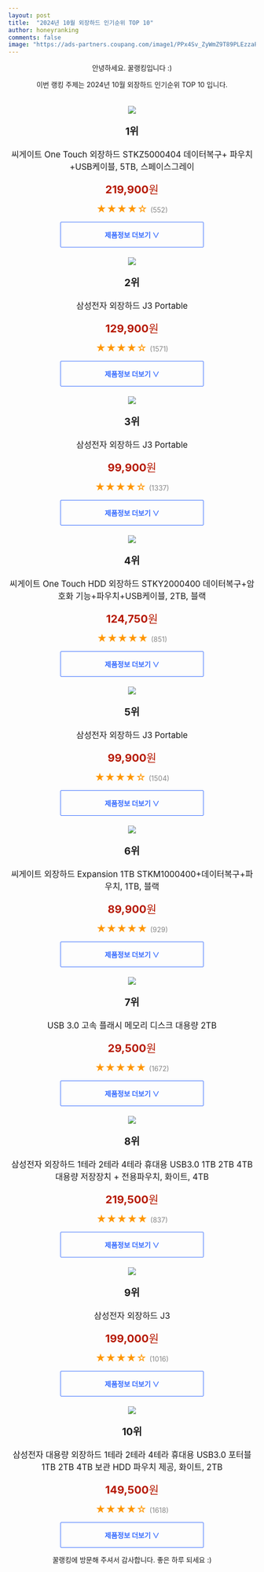 ```yaml
---
layout: post
title:  "2024년 10월 외장하드 인기순위 TOP 10"
author: honeyranking
comments: false
image: "https://ads-partners.coupang.com/image1/PPx4Sv_ZyWmZ9T89PLEzzaPPH7m10qU39i87d-qxG32udWl3XORJxoI_7cjWlE2QDB2XB0jF4R-b28NeRtn5Pimzq0WWeYFtUg3V2VtF12ApAZmK-DdAV8Xv7EiA22eunJIx7u4P9SRQn67TrM3XcP3STWZLWoHj_jBk63QlicrkxXyPrYeMMGJrpTtobFgdYivgop9Nh2qvcTGAoDqXDsVoPOw7sq_rdm8932oX8H2TpvmvTjc63ylSEFPzS7E-mc_u6g_UzKxInv9qRQzzjKGeiEF_agJwLYDyZGWu"
---
```

<p style="text-align: center;">안녕하세요. 꿀랭킹입니다 :)</p>
<p style="text-align: center;">이번 랭킹 주제는 2024년 10월 외장하드 인기순위 TOP 10 입니다.</p><center><img src="https://ads-partners.coupang.com/image1/PPx4Sv_ZyWmZ9T89PLEzzaPPH7m10qU39i87d-qxG32udWl3XORJxoI_7cjWlE2QDB2XB0jF4R-b28NeRtn5Pimzq0WWeYFtUg3V2VtF12ApAZmK-DdAV8Xv7EiA22eunJIx7u4P9SRQn67TrM3XcP3STWZLWoHj_jBk63QlicrkxXyPrYeMMGJrpTtobFgdYivgop9Nh2qvcTGAoDqXDsVoPOw7sq_rdm8932oX8H2TpvmvTjc63ylSEFPzS7E-mc_u6g_UzKxInv9qRQzzjKGeiEF_agJwLYDyZGWu" style="margin-top:20px" /></center><p style="text-align: center; font-size: 20px"><b>1위</b></p><p style="text-align: center; font-size: 17px">씨게이트 One Touch 외장하드 STKZ5000404 데이터복구+ 파우치 +USB케이블, 5TB, 스페이스그레이</p><p style="text-align: center;"><span style="color: #b61800; font-size: 22px;"><b>219,900</b>원</span></p><p style="text-align: center;"><span style="color: #ff9600; font-size: 20px;">★★★★☆ </span><span style="color: #878787;">(552)</span></p><center><a href="https://link.coupang.com/re/AFFSDP?lptag=AF3899140&subid=honeyrank&pageKey=7764368375&itemId=20945246290&vendorItemId=78548572310&traceid=V0-153-cef6a5de5d1bd031&clickBeacon=25667eb0-8939-11ef-8b29-a283b9c366e3%7E3&requestid=20241013170000512126023624&token=31850C%7CMIXED"><div style="font-size: 14px; display: inline-block; padding: 15px 90px; color: #346aff; border-radius: 2px; border: 1px solid #346aff; cursor: pointer;"><b>제품정보 더보기 &or;</b></div></a></center><center><img src="https://ads-partners.coupang.com/image1/oK4C0HvNHucaEF2CoPKgLiQaujp9-O9OhBsdd8douqPwCFLwvspc3Frnw_F1CceIV3faGrsO-D2Odhl41zG4xdlzgknmWmGavvJ1nJWk21SOC2ORUIGFE2_7xh54W6Q1YlCVT7rep5g6aTnIF4dAIJgsNwGlr6-NpUl4O7euX_OwabjVv0ESmKu-ZQty-1N08NGMyS_-0Re-e3GTKhVnoytjRgpLU59-HikAbOy-u8WZjP47B_vdSR4eHf0ky9xD6a8tjdiqlqJtEhJzPxe4VNtXYxqZ-S25rqIPoE1vy7_rkHm-yUdyiay26Q==" style="margin-top:20px" /></center><p style="text-align: center; font-size: 20px"><b>2위</b></p><p style="text-align: center; font-size: 17px">삼성전자 외장하드 J3 Portable</p><p style="text-align: center;"><span style="color: #b61800; font-size: 22px;"><b>129,900</b>원</span></p><p style="text-align: center;"><span style="color: #ff9600; font-size: 20px;">★★★★☆ </span><span style="color: #878787;">(1571)</span></p><center><a href="https://link.coupang.com/re/AFFSDP?lptag=AF3899140&subid=honeyrank&pageKey=14820708&itemId=5040334&vendorItemId=4062318398&traceid=V0-153-4e912344143c1715&requestid=20241013170000512126023624&token=31850C%7CMIXED"><div style="font-size: 14px; display: inline-block; padding: 15px 90px; color: #346aff; border-radius: 2px; border: 1px solid #346aff; cursor: pointer;"><b>제품정보 더보기 &or;</b></div></a></center><center><img src="https://ads-partners.coupang.com/image1/aWKzAIU_o37LR7iEaTyBVEwq6tZVTEQTC66UA1TaNguSM1E6YAmECc2bzfbaRRIVAH61iFvVjzqsjgxv8kn_gzvql0h5HRR7X3SognZclkbQY2gXWhPRP-2sObVOTcWOr3JAVPhUZkxphzw--XA1Fs0XsVExUkXKHQjVx8fYLGFaUaqd7t2JL57lq9fPwL0cUNe82ctnueuuRqF4xL5Ni0kjDHjNjfeaLKcvNYkJNPZGW9QDJWti5amaUoDkjTcZUuICABYZsQdrmK3bF2Andud5M5KISBTyeHS3U9XdfEoF6BxJ8bLOGfQ_ww==" style="margin-top:20px" /></center><p style="text-align: center; font-size: 20px"><b>3위</b></p><p style="text-align: center; font-size: 17px">삼성전자 외장하드 J3 Portable</p><p style="text-align: center;"><span style="color: #b61800; font-size: 22px;"><b>99,900</b>원</span></p><p style="text-align: center;"><span style="color: #ff9600; font-size: 20px;">★★★★☆ </span><span style="color: #878787;">(1337)</span></p><center><a href="https://link.coupang.com/re/AFFSDP?lptag=AF3899140&subid=honeyrank&pageKey=14820708&itemId=5040336&vendorItemId=3006743611&traceid=V0-153-4e912344143c1715&requestid=20241013170000512126023624&token=31850C%7CMIXED"><div style="font-size: 14px; display: inline-block; padding: 15px 90px; color: #346aff; border-radius: 2px; border: 1px solid #346aff; cursor: pointer;"><b>제품정보 더보기 &or;</b></div></a></center><center><img src="https://ads-partners.coupang.com/image1/hgLXVwIHD1iWvsvjhqOGx444HBc1iVgvQSv5HN1ZI6dDJy8TB5HnVKJz3EkcZ5BO-zA7UBefMi7R-MjNDzx6AUjX2OqcHM2ih7Ikh1er57xu1BZPn2L8-ZbsNau1DGTEd3bUqfMfQA8XG3iUf0lUgXfbszohypAcLVUdyqYkPwiiJtYlKOtgxkZ3uMvWQBMCZtSoHhRMbNdnvgCIJYPEAktlTbJDP7aMGXY-zFPAnoBAXgE7x6-mfOCo4uAPFEkFzIbnTk_NhpuywSuUG10eZiHGdPCqeqodMDhL7-4LAgY=" style="margin-top:20px" /></center><p style="text-align: center; font-size: 20px"><b>4위</b></p><p style="text-align: center; font-size: 17px">씨게이트 One Touch HDD 외장하드 STKY2000400 데이터복구+암호화 기능+파우치+USB케이블, 2TB, 블랙</p><p style="text-align: center;"><span style="color: #b61800; font-size: 22px;"><b>124,750</b>원</span></p><p style="text-align: center;"><span style="color: #ff9600; font-size: 20px;">★★★★★ </span><span style="color: #878787;">(851)</span></p><center><a href="https://link.coupang.com/re/AFFSDP?lptag=AF3899140&subid=honeyrank&pageKey=7764368375&itemId=20945239673&vendorItemId=4686504333&traceid=V0-153-cef6a5de5d1bd031&clickBeacon=25667eb0-8939-11ef-a296-3c17dd4995fe%7E3&requestid=20241013170000512126023624&token=31850C%7CMIXED"><div style="font-size: 14px; display: inline-block; padding: 15px 90px; color: #346aff; border-radius: 2px; border: 1px solid #346aff; cursor: pointer;"><b>제품정보 더보기 &or;</b></div></a></center><center><img src="https://ads-partners.coupang.com/image1/zBk5VzgxgFpO-GG4zLiH4FjmzsJBHfyW-xanREz9X_vsR_5G6uuBBsFziVNMn1DgPJuEKMrKgFHMnWLK-prokJafdja8IWWEvpQR3WLDlsQyIyctwoI4_LGROSrMi19CUDLyv0iRoIhKnI59G6Wa9maCz5EoP3CqaI2Z-TSXZ_x19gfWQ4LFWl2nGeTlSk-jH9c6F2NT4LOMXHYl94NG3iFv7yK4x4lVFikNP8uy9-uZ3wNErhBGYyfcnYwHUplrr4ZW7GCgb-bgXI2nGHhLZl_LcIPrvTb20KIJUXtsCRNVhXXUmS2hbFn5" style="margin-top:20px" /></center><p style="text-align: center; font-size: 20px"><b>5위</b></p><p style="text-align: center; font-size: 17px">삼성전자 외장하드 J3 Portable</p><p style="text-align: center;"><span style="color: #b61800; font-size: 22px;"><b>99,900</b>원</span></p><p style="text-align: center;"><span style="color: #ff9600; font-size: 20px;">★★★★☆ </span><span style="color: #878787;">(1504)</span></p><center><a href="https://link.coupang.com/re/AFFSDP?lptag=AF3899140&subid=honeyrank&pageKey=14820708&itemId=5040337&vendorItemId=3006743612&traceid=V0-153-4e912344143c1715&requestid=20241013170000512126023624&token=31850C%7CMIXED"><div style="font-size: 14px; display: inline-block; padding: 15px 90px; color: #346aff; border-radius: 2px; border: 1px solid #346aff; cursor: pointer;"><b>제품정보 더보기 &or;</b></div></a></center><center><img src="https://ads-partners.coupang.com/image1/BZAsURzSXtcmuEhgBdn_h8mAAhXsYDzbZOXaTZ-Oh_-kvlYh03XlR97vgNretb3JmhlD0el915K4Xj6yT_UVTDdlf7te6WgJEAARpuDmN4ubgSqJXfMRPixoFYWZ8n09iWWsy4WzNNLmUJwj3ZL46ehsOfb3i1_TmnkLy3GRFg7siSdO5PTYWhzI0_i6s72Bznz2ikiS5WEzOliauQ43JlgkJ4dzYTwgZdp2N2bqGEI-C4Rr-7J5GI0j-A-cbLZh55ExtwJl7jiFS3Sbcpc406cI7MylSjptgAHLmiYz" style="margin-top:20px" /></center><p style="text-align: center; font-size: 20px"><b>6위</b></p><p style="text-align: center; font-size: 17px">씨게이트 외장하드 Expansion 1TB STKM1000400+데이터복구+파우치, 1TB, 블랙</p><p style="text-align: center;"><span style="color: #b61800; font-size: 22px;"><b>89,900</b>원</span></p><p style="text-align: center;"><span style="color: #ff9600; font-size: 20px;">★★★★★ </span><span style="color: #878787;">(929)</span></p><center><a href="https://link.coupang.com/re/AFFSDP?lptag=AF3899140&subid=honeyrank&pageKey=6120297837&itemId=11597010608&vendorItemId=3007282849&traceid=V0-153-eb388cc280077b23&clickBeacon=25667eb0-8939-11ef-bfb3-064ab6ce11f9%7E3&requestid=20241013170000512126023624&token=31850C%7CMIXED"><div style="font-size: 14px; display: inline-block; padding: 15px 90px; color: #346aff; border-radius: 2px; border: 1px solid #346aff; cursor: pointer;"><b>제품정보 더보기 &or;</b></div></a></center><center><img src="https://ads-partners.coupang.com/image1/g3Wqy8KOavvMSd6MgzaD2_Nt5HIbPY6Fnflsq4YOrThIflBDTKMez7LixkEU81A8d0NK72BNi7hPdd7hPe74U9LkTP6xK8Zpg8FID7Y8LyFRrmYUuHtUPdTmZdzWBcN_UePJLpVX2_7t-q3Xe9PWIR15oJtLpo-ZGSQrbnh3MGlxKbOEInWK2JYpglE1rh4NP0MUickrgUs9J66CQRa64ObYENoBaUBss9xFzvs5WiU7-JL7Xow52ATGg74R7AOMBpfnW4dFApFxJTPMMsqv4DWZXbBJUV0FpNhpdRyAn3UcT-r84kz17H4=" style="margin-top:20px" /></center><p style="text-align: center; font-size: 20px"><b>7위</b></p><p style="text-align: center; font-size: 17px">USB 3.0 고속 플래시 메모리 디스크 대용량 2TB</p><p style="text-align: center;"><span style="color: #b61800; font-size: 22px;"><b>29,500</b>원</span></p><p style="text-align: center;"><span style="color: #ff9600; font-size: 20px;">★★★★★ </span><span style="color: #878787;">(1672)</span></p><center><a href="https://link.coupang.com/re/AFFSDP?lptag=AF3899140&subid=honeyrank&pageKey=8334692247&itemId=24065608513&vendorItemId=91203405637&traceid=V0-153-4d4b898d21d0661b&requestid=20241013170000512126023624&token=31850C%7CMIXED"><div style="font-size: 14px; display: inline-block; padding: 15px 90px; color: #346aff; border-radius: 2px; border: 1px solid #346aff; cursor: pointer;"><b>제품정보 더보기 &or;</b></div></a></center><center><img src="https://ads-partners.coupang.com/image1/T0j3mMdmZd3sueffT7FOgU_uJsBDnVzC4mIoflf_j1l2RPcFtmmX8RfDShW4THoB2wD_oJX_iLT8YGLl1sbFaJI_DwW3IsR1dIC_rHw4Yktvg4Zd91Xf6HyFsnWCvwLbN-jPh5yU1ESBrX8VBr16pIbhiQYDunwfh-TPKRCn4wr50rhcp29syL0s-MVIj765G4SdkyMkhis0qIcaVrZ0anANRUaKtey9LJksBotakG7VsFwn9DO-Kw-EZeSbbYZ6zHgqFnXlgqtqsMtev8JxjcQX_PWWfeZOgIZDzpujsr3dJsIJ6IiPX2vRH54hXg==" style="margin-top:20px" /></center><p style="text-align: center; font-size: 20px"><b>8위</b></p><p style="text-align: center; font-size: 17px">삼성전자 외장하드 1테라 2테라 4테라 휴대용 USB3.0 1TB 2TB 4TB 대용량 저장장치 + 전용파우치, 화이트, 4TB</p><p style="text-align: center;"><span style="color: #b61800; font-size: 22px;"><b>219,500</b>원</span></p><p style="text-align: center;"><span style="color: #ff9600; font-size: 20px;">★★★★★ </span><span style="color: #878787;">(837)</span></p><center><a href="https://link.coupang.com/re/AFFSDP?lptag=AF3899140&subid=honeyrank&pageKey=7613080693&itemId=20167422186&vendorItemId=79663046290&traceid=V0-153-e59dc7c863c8bdfb&clickBeacon=25667eb0-8939-11ef-9683-97631251dde3%7E3&requestid=20241013170000512126023624&token=31850C%7CMIXED"><div style="font-size: 14px; display: inline-block; padding: 15px 90px; color: #346aff; border-radius: 2px; border: 1px solid #346aff; cursor: pointer;"><b>제품정보 더보기 &or;</b></div></a></center><center><img src="https://ads-partners.coupang.com/image1/vSpeAnTLyp6O0lIvvcadkFAZlKQ6V_GG-khOuoCGQhwBFQNdvAFe7JePP08goLkjr8P82BIiruivsrvt2YIfbkiRp40pQecK847s6XuQwzO6raR-9zuypgD-FdbtBywKt7sYgeD66TJUHhQ_3rpj08bforN7jzG0GGMWoRs6cSxeW0vyW170pkaLE9Qbh8xkdz_IxWeuLLzVnlkZuLPjJCfyGBW3XECzG156BQg5RTnv2wB1QOtJ5AJjbUahWRe8WmCeyVDJmxI8HdUPU6B5Eyz-mdRsJEwJn85GfraEKpk6AHPevgy_epd1" style="margin-top:20px" /></center><p style="text-align: center; font-size: 20px"><b>9위</b></p><p style="text-align: center; font-size: 17px">삼성전자 외장하드 J3</p><p style="text-align: center;"><span style="color: #b61800; font-size: 22px;"><b>199,000</b>원</span></p><p style="text-align: center;"><span style="color: #ff9600; font-size: 20px;">★★★★☆ </span><span style="color: #878787;">(1016)</span></p><center><a href="https://link.coupang.com/re/AFFSDP?lptag=AF3899140&subid=honeyrank&pageKey=14820708&itemId=37500435&vendorItemId=3123694944&traceid=V0-153-4e912344143c1715&requestid=20241013170000512126023624&token=31850C%7CMIXED"><div style="font-size: 14px; display: inline-block; padding: 15px 90px; color: #346aff; border-radius: 2px; border: 1px solid #346aff; cursor: pointer;"><b>제품정보 더보기 &or;</b></div></a></center><center><img src="https://ads-partners.coupang.com/image1/334KgD_OOQ_itnTq3wzPhWAdUxZFnyvodcbIA12j1y5DXfXNezDW-3jyF--T9Ec202WBu3aBLEL7YSCvXKXvMAetwitTlFoIsJO2cvdzWJ_QifT59Sm4_84e3E170Tjzp5FpnxcyL_m2m_YlF8i7KFNDl56amcHPVZTSDroUf0LMGQpqXVw9XY1ONMOTyb44lFlCpujOclxmRd08UBzMbTq1r1qWRjyiHGTMI6Xb1h25Ly0YQG5l4rovXJG5xO7J8Shi3qVGapse6a_1Rr7Et4wdzo3-1EzXsZs3Gn_wbl2m4Roc9mQEdbCBXDCqUQ==" style="margin-top:20px" /></center><p style="text-align: center; font-size: 20px"><b>10위</b></p><p style="text-align: center; font-size: 17px">삼성전자 대용량 외장하드 1테라 2테라 4테라 휴대용 USB3.0 포터블 1TB 2TB 4TB 보관 HDD 파우치 제공, 화이트, 2TB</p><p style="text-align: center;"><span style="color: #b61800; font-size: 22px;"><b>149,500</b>원</span></p><p style="text-align: center;"><span style="color: #ff9600; font-size: 20px;">★★★★☆ </span><span style="color: #878787;">(1618)</span></p><center><a href="https://link.coupang.com/re/AFFSDP?lptag=AF3899140&subid=honeyrank&pageKey=7458543440&itemId=19435243263&vendorItemId=86546404218&traceid=V0-153-fae878a0950ea92e&clickBeacon=25667eb0-8939-11ef-93a0-2bd4842f3571%7E3&requestid=20241013170000512126023624&token=31850C%7CMIXED"><div style="font-size: 14px; display: inline-block; padding: 15px 90px; color: #346aff; border-radius: 2px; border: 1px solid #346aff; cursor: pointer;"><b>제품정보 더보기 &or;</b></div></a></center><p style="text-align: center;">꿀랭킹에 방문해 주셔서 감사합니다. 좋은 하루 되세요 :)</p>